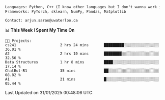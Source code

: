 ```txt
Languages: Python, C++ (I know other languages but I don't wanna work in em)
Frameworks: PyTorch, sklearn, NumPy, Pandas, Matplotlib

Contact: arjun.sarao@uwaterloo.ca
```

<!--START_SECTION:waka-->
📊 **This Week I Spent My Time On** 

```text
🐱‍💻 Projects: 
cs241                    2 hrs 24 mins       █████████░░░░░░░░░░░░░░░░   36.01 % 
A2                       2 hrs 10 mins       ████████░░░░░░░░░░░░░░░░░   32.56 % 
Data Structures          1 hr 8 mins         ████░░░░░░░░░░░░░░░░░░░░░   17.14 % 
ChatBot-R1               35 mins             ██░░░░░░░░░░░░░░░░░░░░░░░   08.82 % 
A1                       21 mins             █░░░░░░░░░░░░░░░░░░░░░░░░   05.44 % 
```


 Last Updated on 31/01/2025 00:48:06 UTC
<!--END_SECTION:waka-->
